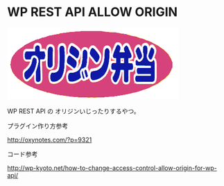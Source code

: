 # WP REST API ALLOW ORIGIN

![ALLOW ORIGIN](https://github.com/chatbox-inc/wp-rest-api-allow-origin/raw/master/origin.gif "ALLOW ORIGIN")

WP REST API の オリジンいじったりするやつ。

プラグイン作り方参考

http://oxynotes.com/?p=9321

コード参考

http://wp-kyoto.net/how-to-change-access-control-allow-origin-for-wp-api/